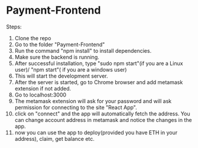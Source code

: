 # Payment-Frontend

Steps:
1. Clone the repo
2. Go to the folder "Payment-Frontend"
3. Run the command "npm install" to install dependencies.
4. Make sure the backend is running.
5. After successful installation, type "sudo npm start"(if you are a Linux user)/ "npm start"( if you are a windows user)
6. This will start the development server.
7. After the server is started, go to Chrome browser and add metamask extension if not added.
8. Go to localhost:3000
9. The metamask extension will ask for your password and will ask permission for connecting to the site "React App".
10. click on "connect" and the app will automatically fetch the address. You can change account address in metamask and notice the changes in the app.
11. now you can use the app to deploy(provided you have ETH in your address), claim, get balance etc. 
